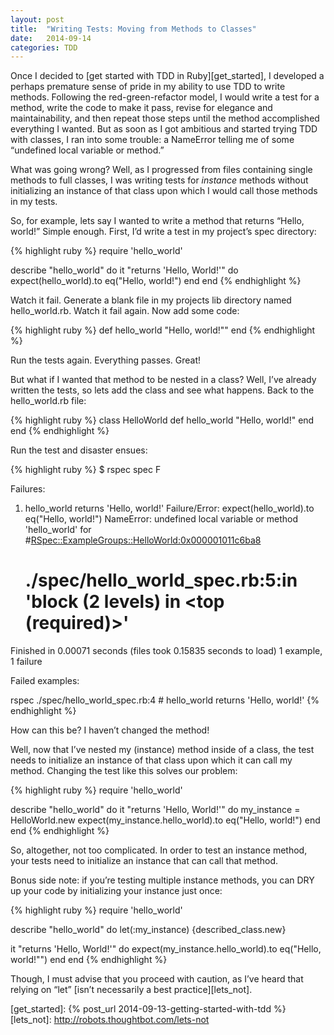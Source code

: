 ```yaml
---
layout: post
title:  "Writing Tests: Moving from Methods to Classes"
date:   2014-09-14 
categories: TDD
---
```


Once I decided to [get started with TDD in Ruby][get_started], I developed a perhaps premature sense of pride in my ability to use TDD to write methods. Following the red-green-refactor model, I would write a test for a method, write the code to make it pass, revise for elegance and maintainability, and then repeat those steps until the method accomplished everything I wanted. But as soon as I got ambitious and started trying TDD with classes, I ran into some trouble: a NameError telling me of some “undefined local variable or method.”

What was going wrong? Well, as I progressed from files containing single methods to full classes, I was writing tests for *instance* methods without initializing an instance of that class upon which I would call those methods in my tests.  

So, for example, lets say I wanted to write a method that returns “Hello, world!” Simple enough. First, I’d write a test in my project’s spec directory:

{% highlight ruby %}
require 'hello_world'

describe "hello_world" do
  it "returns 'Hello, World!'" do
    expect(hello_world).to eq("Hello, world!")
  end
end
{% endhighlight %}

Watch it fail. Generate a blank file in my projects lib directory named hello_world.rb. Watch it fail again. Now add some code:

{% highlight ruby %}
def hello_world
  "Hello, world!""
end
{% endhighlight %}

Run the tests again. Everything passes. Great!

But what if I wanted that method to be nested in a class? Well, I’ve already written the tests, so lets add the class and see what happens. Back to the hello_world.rb file:

{% highlight ruby %}
class HelloWorld
  def hello_world
    "Hello, world!"
  end
end
{% endhighlight %}

Run the test and disaster ensues:

{% highlight ruby %}
$ rspec spec
F

Failures:

  1) hello_world returns 'Hello, world!'
     Failure/Error: expect(hello_world).to eq("Hello, world!")
     NameError:
       undefined local variable or method 'hello_world' for #<RSpec::ExampleGroups::HelloWorld:0x000001011c6ba8>
     # ./spec/hello_world_spec.rb:5:in 'block (2 levels) in <top (required)>'

Finished in 0.00071 seconds (files took 0.15835 seconds to load)
1 example, 1 failure

Failed examples:

rspec ./spec/hello_world_spec.rb:4 # hello_world returns 'Hello, world!'
{% endhighlight %}

How can this be? I haven’t changed the method!

Well, now that I’ve nested my (instance) method inside of a class, the test needs to initialize an instance of that class upon which it can call my method. Changing the test like this solves our problem:

{% highlight ruby %}
require 'hello_world'

describe "hello_world" do
  it "returns 'Hello, World!'" do
    my_instance = HelloWorld.new
    expect(my_instance.hello_world).to eq("Hello, world!")
  end
end
{% endhighlight %}

So, altogether, not too complicated. In order to test an instance method, your tests need to initialize an instance that can call that method. 

Bonus side note: if you’re testing multiple instance methods, you can DRY up your code by initializing your instance just once:

{% highlight ruby %}
require 'hello_world'

describe "hello_world" do
  let(:my_instance) {described_class.new}

  it "returns 'Hello, World!'" do
    expect(my_instance.hello_world).to eq("Hello, world!"")
  end
end
{% endhighlight %}

Though, I must advise that you proceed with caution, as I’ve heard that relying on “let” [isn’t necessarily a best practice][lets_not].

[get_started]: {% post_url 2014-09-13-getting-started-with-tdd %}
[lets_not]: http://robots.thoughtbot.com/lets-not